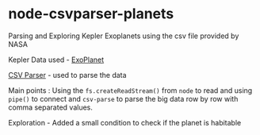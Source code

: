 # node-csvparser-planets
Parsing and Exploring Kepler Exoplanets using the csv file provided by NASA

Kepler Data used - [ExoPlanet](https://exoplanetarchive.ipac.caltech.edu/cgi-bin/TblView/nph-tblView?app=ExoTbls&config=cumulative)

[CSV Parser](https://www.npmjs.com/package/csv-parse) - used to parse the data 

Main points : 
 Using the ``fs.createReadStream()`` from `node` to read and using ``pipe()`` to connect and `csv-parse` to parse the big data row by row with comma separated values.
 
 Exploration - Added a small condition to check if the planet is habitable
